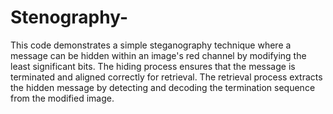 # Stenography-

This code demonstrates a simple steganography technique where a message can be hidden within an image's red channel by modifying the least significant bits. The hiding process ensures that the message is terminated and aligned correctly for retrieval. The retrieval process extracts the hidden message by detecting and decoding the termination sequence from the modified image.






